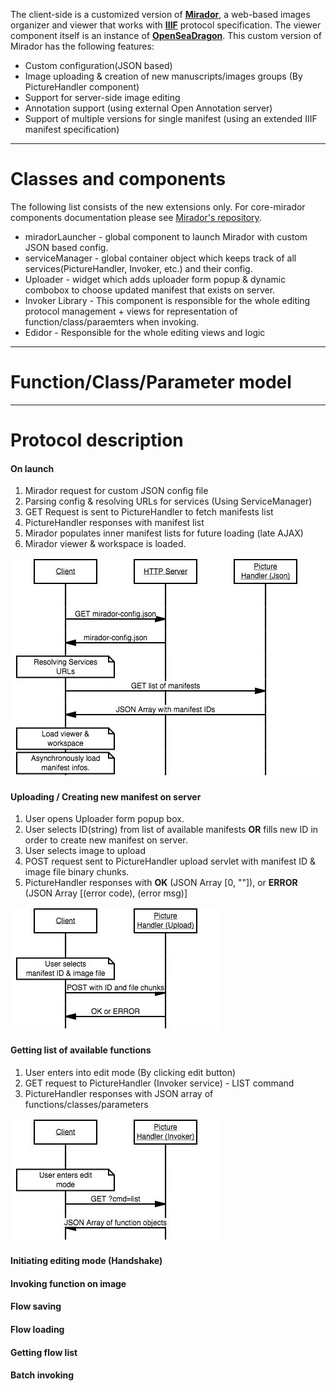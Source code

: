 The client-side is a customized version of [**Mirador**](https://github.com/IIIF/mirador), a web-based images organizer and viewer that works with [**IIIF**](http://iiif.io/technical-details/) protocol specification. The viewer component itself is an instance of [**OpenSeaDragon**](https://openseadragon.github.io/).
This custom version of Mirador has the following features:
* Custom configuration(JSON based)
* Image uploading & creation of new manuscripts/images groups (By PictureHandler component)
* Support for server-side image editing
* Annotation support (using external Open Annotation server)
* Support of multiple versions for single manifest (using an extended IIIF manifest specification)
***

# Classes and components
The following list consists of the new extensions only. For core-mirador components documentation please see [Mirador's repository](https://github.com/IIIF/mirador).
* miradorLauncher - global component to launch Mirador with custom JSON based config.
* serviceManager - global container object which keeps track of all services(PictureHandler, Invoker, etc.) and their config.
* Uploader - widget which adds uploader form popup & dynamic combobox to choose updated manifest that exists on server. 
* Invoker Library - This component is responsible for the whole editing protocol management + views for representation of function/class/paraemters when invoking.
* Edidor - Responsible for the whole editing views and logic

***

# Function/Class/Parameter model

***

# Protocol description

#### On launch

1. Mirador request for custom JSON config file
2. Parsing config & resolving URLs for services (Using ServiceManager)
3. GET Request is sent to PictureHandler to fetch manifests list
4. PictureHandler responses with manifest list 
5. Mirador populates inner manifest lists for future loading (late AJAX)
6. Mirador viewer & workspace is loaded.

![](https://raw.githubusercontent.com/natan04/Mirador-IIIFServer-WebClient/master/client-side-docs/protocol-launch.jpeg)

#### Uploading / Creating new manifest on server

1. User opens Uploader form popup box.
2. User selects ID(string) from list of available manifests **OR** fills new ID in order to create new manifest on server.
3. User selects image to upload
4. POST request sent to PictureHandler upload servlet with manifest ID & image file binary chunks.
5. PictureHandler responses with **OK** (JSON Array [0, ""]), or **ERROR** (JSON Array [(error code), (error msg)]
 
![](https://raw.githubusercontent.com/natan04/Mirador-IIIFServer-WebClient/master/client-side-docs/protocol-upload.jpeg)


#### Getting list of available functions

1. User enters into edit mode (By clicking edit button)
2. GET request to PictureHandler (Invoker service) - LIST command
3. PictureHandler responses with JSON array of functions/classes/parameters

![](https://raw.githubusercontent.com/natan04/Mirador-IIIFServer-WebClient/master/client-side-docs/protocol-function-list.jpeg)


#### Initiating editing mode (Handshake)

#### Invoking function on image

#### Flow saving

#### Flow loading

#### Getting flow list

#### Batch invoking